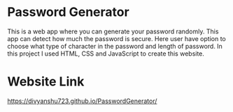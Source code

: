 # Password Generator
This is a web app where you can generate your password randomly. This app can detect how much the password is secure. Here user have option to choose what type of character in the password and length of password. In this project I used HTML, CSS and JavaScript to create this website.
# Website Link
https://divyanshu723.github.io/PasswordGenerator/
